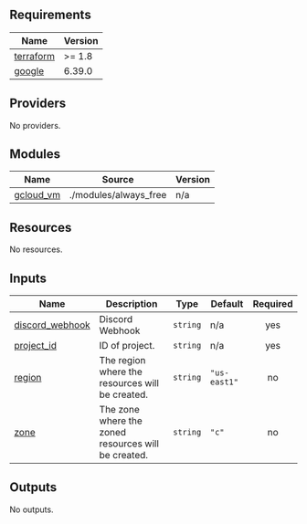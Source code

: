 <!-- BEGIN_TF_DOCS -->
## Requirements

| Name | Version |
|------|---------|
| <a name="requirement_terraform"></a> [terraform](#requirement\_terraform) | >= 1.8 |
| <a name="requirement_google"></a> [google](#requirement\_google) | 6.39.0 |

## Providers

No providers.

## Modules

| Name | Source | Version |
|------|--------|---------|
| <a name="module_gcloud_vm"></a> [gcloud\_vm](#module\_gcloud\_vm) | ./modules/always_free | n/a |

## Resources

No resources.

## Inputs

| Name | Description | Type | Default | Required |
|------|-------------|------|---------|:--------:|
| <a name="input_discord_webhook"></a> [discord\_webhook](#input\_discord\_webhook) | Discord Webhook | `string` | n/a | yes |
| <a name="input_project_id"></a> [project\_id](#input\_project\_id) | ID of project. | `string` | n/a | yes |
| <a name="input_region"></a> [region](#input\_region) | The region where the resources will be created. | `string` | `"us-east1"` | no |
| <a name="input_zone"></a> [zone](#input\_zone) | The zone where the zoned resources will be created. | `string` | `"c"` | no |

## Outputs

No outputs.
<!-- END_TF_DOCS -->